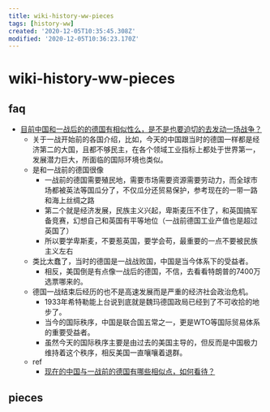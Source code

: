 ```yaml
---
title: wiki-history-ww-pieces
tags: [history-ww]
created: '2020-12-05T10:35:45.308Z'
modified: '2020-12-05T10:36:23.170Z'
---
```


# wiki-history-ww-pieces

## faq

- [目前中国和一战后的的德国有相似性么，是不是也要迫切的去发动一场战争？](https://www.zhihu.com/question/22218680/answers/updated)
  - 关于一战开始前的各国介绍，比如，今天的中国跟当时的德国一样都是经济第二的大国，且都不够民主，在各个领域工业指标上都处于世界第一，发展潜力巨大，所面临的国际环境也类似。
  - 是和一战前的德国很像
    - 一战前的德国需要殖民地，需要市场需要资源需要劳动力，而全球市场都被英法等国瓜分了，不仅瓜分还贸易保护，参考现在的一带一路和海上丝绸之路
    - 第二个就是经济发展，民族主义兴起，卑斯麦压不住了，和英国搞军备竞赛，幻想自己和英国有平等地位（一战前德国工业产值也是超过英国了）
    - 所以要学卑斯麦，不要惹英国，要学会苟，最重要的一点不要被民族主义左右
  - 类比太蠢了，当时的德国是一战战败国，中国是当今体系下的受益者。
    - 相反，美国倒是有点像一战后的德国，不信，去看看特朗普的7400万选票哪来的。
  - 德国一战结束后经历的也不是高速发展而是严重的经济社会政治危机。
    - 1933年希特勒能上台说到底就是魏玛德国政局已经到了不可收拾的地步了。
    - 当今的国际秩序，中国是联合国五常之一，更是WTO等国际贸易体系的重要受益者。
    - 虽然今天的国际秩序主要是由过去的美国主导的，但反而是中国极力维持着这个秩序，相反美国一直嚷嚷着退群。
  - ref
    - [现在的中国与一战前的德国有哪些相似点，如何看待？](https://www.zhihu.com/question/26641833)

## pieces
